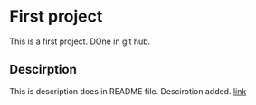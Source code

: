 # First project
This is a first project. DOne in git hub.
## Descirption
This is description does in README file. Descirotion added.
[link](google.com)